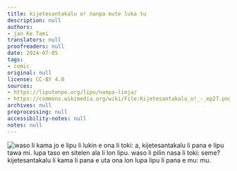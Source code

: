 ```yaml
---
title: kijetesantakalu o! nanpa mute luka tu
description: null
authors:
- jan Ke Tami
translators: null
proofreaders: null
date: 2024-07-05
tags:
- comic
original: null
license: CC-BY 4.0
sources:
- https://liputenpo.org/lipu/nanpa-linja/
- https://commons.wikimedia.org/wiki/File:Kijetesantakalu_o!_-_ep27.png
archives: null
preprocessing: null
accessibility-notes: null
notes: null
---
```


![waso li kama jo e lipu li lukin e ona li toki: a, kijetesantakalu li pana e lipu tawa mi. lupa taso en sitelen ala li lon lipu. waso li pilin nasa li toki: seme? kijetesantakalu li kama li pana e uta ona lon lupa lipu li pana e mu: mu.](https://upload.wikimedia.org/wikipedia/commons/3/30/Kijetesantakalu_o%21_-_ep27.png)